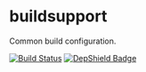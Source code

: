 <!--

    Copyright (c) 2009-present the original author or authors.

    Licensed under the Apache License, Version 2.0 (the "License");
    you may not use this file except in compliance with the License.
    You may obtain a copy of the License at

    http://www.apache.org/licenses/LICENSE-2.0

    Unless required by applicable law or agreed to in writing, software
    distributed under the License is distributed on an "AS IS" BASIS,
    WITHOUT WARRANTIES OR CONDITIONS OF ANY KIND, either express or implied.
    See the License for the specific language governing permissions and
    limitations under the License.

-->
# buildsupport

Common build configuration.

[![Build Status](https://travis-ci.org/jdillon/buildsupport.svg?branch=master)](https://travis-ci.org/jdillon/buildsupport)
[![DepShield Badge](https://depshield.sonatype.org/badges/jdillon/buildsupport/depshield.svg)](https://depshield.github.io)
